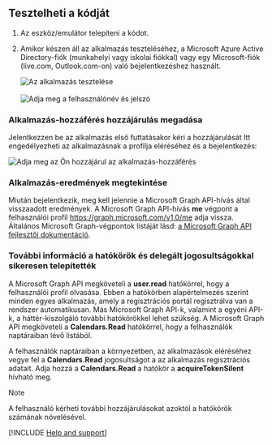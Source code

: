 
## <a name="test-your-code"></a>Tesztelheti a kódját

1. Az eszköz/emulátor telepíteni a kódot.
2. Amikor készen áll az alkalmazás teszteléséhez, a Microsoft Azure Active Directory-fiók (munkahelyi vagy iskolai fiókkal) vagy egy Microsoft-fiók (live.com, Outlook.com-on) való bejelentkezéshez használt. 

    ![Az alkalmazás tesztelése](media/active-directory-develop-guidedsetup-android-test/mainwindow.png)
    <br/><br/>
    ![Adja meg a felhasználónév és jelszó](media/active-directory-develop-guidedsetup-android-test/usernameandpassword.png)

### <a name="provide-consent-for-application-access"></a>Alkalmazás-hozzáférés hozzájárulás megadása
Jelentkezzen be az alkalmazás első futtatásakor kéri a hozzájárulását Itt engedélyezheti az alkalmazásnak a profilja eléréséhez és a bejelentkezés: 

![Adja meg az Ön hozzájárul az alkalmazás-hozzáférés](media/active-directory-develop-guidedsetup-android-test/androidconsent.png)


### <a name="view-application-results"></a>Alkalmazás-eredmények megtekintése
Miután bejelentkezik, meg kell jelennie a Microsoft Graph API-hívás által visszaadott eredmények. A Microsoft Graph API-hívás **me** végpont a felhasználói profil https://graph.microsoft.com/v1.0/me adja vissza. Általános Microsoft Graph-végpontok listáját lásd: [a Microsoft Graph API fejlesztői dokumentáció](https://developer.microsoft.com/graph/docs#common-microsoft-graph-queries).

<!--start-collapse-->
### <a name="more-information-about-scopes-and-delegated-permissions"></a>További információ a hatókörök és delegált jogosultságokkal sikeresen telepítették

A Microsoft Graph API megköveteli a **user.read** hatókörrel, hogy a felhasználói profil olvasása. Ebben a hatókörben alapértelmezés szerint minden egyes alkalmazás, amely a regisztrációs portál regisztrálva van a rendszer automatikusan. Más Microsoft Graph API-k, valamint a egyéni API-k, a háttér-kiszolgáló további hatókörökkel lehet szükség. A Microsoft Graph API megköveteli a **Calendars.Read** hatókörrel, hogy a felhasználók naptáraiban lévő listából.

A felhasználók naptáraiban a környezetben, az alkalmazások eléréséhez vegye fel a **Calendars.Read** jogosultságot a az alkalmazás regisztrációs adatait. Adja hozzá a **Calendars.Read** a hatókör a **acquireTokenSilent** hívható meg. 

>[!NOTE]
>A felhasználó kérheti további hozzájárulásokat azoktól a hatókörök számának növelésével.

<!--end-collapse-->

[!INCLUDE  [Help and support](active-directory-develop-help-support-include.md)]
